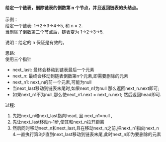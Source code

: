 #### 给定一个链表，删除链表的倒数第 n 个节点，并且返回链表的头结点。

示例：  
给定一个链表: 1->2->3->4->5, 和 n = 2.  
当删除了倒数第二个节点后，链表变为 1->2->3->5.

说明：给定的 n 保证是有效的。

思路:   
  使用三个指针
  *  next_last: 最终会移动到链表最后一个元素    
  *  next_n: 最终会移动到链表倒数第n个元素,即需要删除的元素  
  *  next_n1: next_n的前一个元素,可能为null  
  *  当next_last移动到链表末尾时,如果next_n1为null 那么返回next_n.next即可;  
  *  如果next_n1不为null,那么使next_n1.next = next_n.next; 然后返回head即可.   

过程:
  1. 先把next_n和next_last指向head, 且 next_n1=null ,
  2. 先让next_last移动n-1步,使其和next_n拉开距离
  3. 然后同时移动next_n和next_last,且在移动next_n之前,把next_n1指向next_n
  4.一直执行第3步直到next_last移动到链表末尾,此时next_n即为要删除的元素